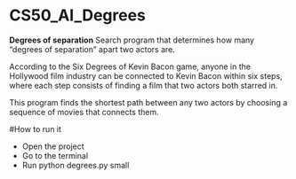 # CS50_AI_Degrees
**Degrees of separation**
Search program that determines how many “degrees of separation” apart two actors are.

According to the Six Degrees of Kevin Bacon game, anyone in the Hollywood film industry 
can be connected to Kevin Bacon within six steps, where each step consists of finding a 
film that two actors both starred in.

This program finds the shortest path between any two actors 
by choosing a sequence of movies that connects them.

#How to run it
- Open the project
- Go to the terminal
- Run python degrees.py small
